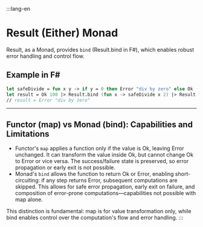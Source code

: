 :::lang-en
# Result (Either) Monad

Result, as a Monad, provides `bind` (Result.bind in F#), which enables robust error handling and control flow.

## Example in F#

```fsharp
let safeDivide = fun x y -> if y = 0 then Error "div by zero" else Ok (x / y)
let result = Ok 100 |> Result.bind (fun x -> safeDivide x 2) |> Result.bind (fun x -> safeDivide x 0)
// result = Error "div by zero"
```

---

## Functor (map) vs Monad (bind): Capabilities and Limitations

- Functor's `map` applies a function only if the value is Ok, leaving Error unchanged. It can transform the value inside Ok, but cannot change Ok to Error or vice versa. The success/failure state is preserved, so error propagation or early exit is not possible.
- Monad's `bind` allows the function to return Ok or Error, enabling short-circuiting: if any step returns Error, subsequent computations are skipped. This allows for safe error propagation, early exit on failure, and composition of error-prone computations—capabilities not possible with map alone.

This distinction is fundamental: map is for value transformation only, while bind enables control over the computation's flow and error handling.
:::